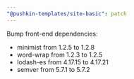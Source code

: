 ```yaml
---
"@pushkin-templates/site-basic": patch
---
```


Bump front-end dependencies:
- minimist from 1.2.5 to 1.2.8
- word-wrap from 1.2.3 to 1.2.5
- lodash-es from 4.17.15 to 4.17.21
- semver from 5.7.1 to 5.7.2
